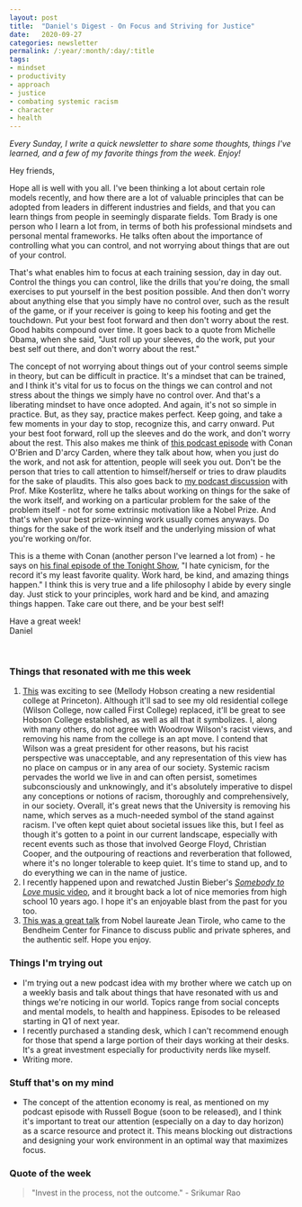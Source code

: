 ```yaml
---
layout: post
title:  "Daniel's Digest - On Focus and Striving for Justice"
date:   2020-09-27
categories: newsletter
permalink: /:year/:month/:day/:title
tags:
- mindset
- productivity
- approach
- justice
- combating systemic racism
- character
- health
---
```


*Every Sunday, I write a quick newsletter to share some thoughts, things I've learned, and a few of my favorite things from the week. Enjoy!*

Hey friends,

Hope all is well with you all. I've been thinking a lot about certain role models recently, and how there are a lot of valuable principles that can be adopted from leaders in different industries and fields, and that you can learn things from people in seemingly disparate fields. Tom Brady is one person who I learn a lot from, in terms of both his professional mindsets and personal mental frameworks. He talks often about the importance of controlling what you can control, and not worrying about things that are out of your control.

That's what enables him to focus at each training session, day in day out. Control the things you can control, like the drills that you're doing, the small exercises to put yourself in the best position possible. And then don't worry about anything else that you simply have no control over, such as the result of the game, or if your receiver is going to keep his footing and get the touchdown. Put your best foot forward and then don't worry about the rest. Good habits compound over time. It goes back to a quote from Michelle Obama, when she said, "Just roll up your sleeves, do the work, put your best self out there, and don't worry about the rest."

The concept of not worrying about things out of your control seems simple in theory, but can be difficult in practice. It's a mindset that can be trained, and I think it's vital for us to focus on the things we can control and not stress about the things we simply have no control over. And that's a liberating mindset to have once adopted. And again, it's not so simple in practice. But, as they say, practice makes perfect. Keep going, and take a few moments in your day to stop, recognize this, and carry onward. Put your best foot forward, roll up the sleeves and do the work, and don't worry about the rest. This also makes me think of [this podcast episode](https://podcasts.apple.com/us/podcast/darcy-carden/id1438054347?i=1000470613265) with Conan O'Brien and D'arcy Carden, where they talk about how, when you just do the work, and not ask for attention, people will seek you out. Don't be the person that tries to call attention to himself/herself or tries to draw plaudits for the sake of plaudits. This also goes back to [my podcast discussion](https://podcasts.apple.com/us/podcast/professor-j-michael-kosterlitz-topological-phase-transitions/id1530452927?i=1000492663352) with Prof. Mike Kosterlitz, where he talks about working on things for the sake of the work itself, and working on a particular problem for the sake of the problem itself - not for some extrinsic motivation like a Nobel Prize. And that's when your best prize-winning work usually comes anyways. Do things for the sake of the work itself and the underlying mission of what you're working on/for.

This is a theme with Conan (another person I've learned a lot from) - he says on [his final episode of the Tonight Show](https://www.youtube.com/watch?v=AcF1OoWqXBc), "I hate cynicism, for the record it's my least favorite quality. Work hard, be kind, and amazing things happen." I think this is very true and a life philosophy I abide by every single day. Just stick to your principles, work hard and be kind, and amazing things happen. Take care out there, and be your best self!

Have a great week!\
Daniel

<br>

### Things that resonated with me this week

1. [This](https://www.princeton.edu/news/2020/10/08/major-gift-mellody-hobson-91-names-new-residential-college) was exciting to see (Mellody Hobson creating a new residential college at Princeton). Although it'll sad to see my old residential college (Wilson College, now called First College) replaced, it'll be great to see Hobson College established, as well as all that it symbolizes. I, along with many others, do not agree with Woodrow Wilson's racist views, and removing his name from the college is an apt move. I contend that Wilson was a great president for other reasons, but his racist perspective was unacceptable, and any representation of this view has no place on campus or in any area of our society. Systemic racism pervades the world we live in and can often persist, sometimes subconsciously and unknowingly, and it's absolutely imperative to dispel any conceptions or notions of racism, thoroughly and comprehensively, in our society. Overall, it's great news that the University is removing his name, which serves as a much-needed symbol of the stand against racism. I've often kept quiet about societal issues like this, but I feel as though it's gotten to a point in our current landscape, especially with recent events such as those that involved George Floyd, Christian Cooper, and the outpouring of reactions and reverberation that followed, where it's no longer tolerable to keep quiet. It's time to stand up, and to do everything we can in the name of justice.
2. I recently happened upon and rewatched Justin Bieber's [*Somebody to Love* music video](https://www.youtube.com/watch?v=SOI4OF7iIr4), and it brought back a lot of nice memories from high school 10 years ago. I hope it's an enjoyable blast from the past for you too.
3. [This was a great talk](https://www.youtube.com/watch?v=Ww9HDYmxb7E&feature=emb_title) from Nobel laureate Jean Tirole, who came to the Bendheim Center for Finance to discuss public and private spheres, and the authentic self. Hope you enjoy.

### Things I'm trying out

- I'm trying out a new podcast idea with my brother where we catch up on a weekly basis and talk about things that have resonated with us and things we're noticing in our world. Topics range from social concepts and mental models, to health and happiness. Episodes to be released starting in Q1 of next year.
- I recently purchased a standing desk, which I can't recommend enough for those that spend a large portion of their days working at their desks. It's a great investment especially for productivity nerds like myself.
- Writing more.

### Stuff that's on my mind

- The concept of the attention economy is real, as mentioned on my podcast episode with Russell Bogue (soon to be released), and I think it's important to treat our attention (especially on a day to day horizon) as a scarce resource and protect it. This means blocking out distractions and designing your work environment in an optimal way that maximizes focus.

### Quote of the week

> "Invest in the process, not the outcome." - Srikumar Rao
